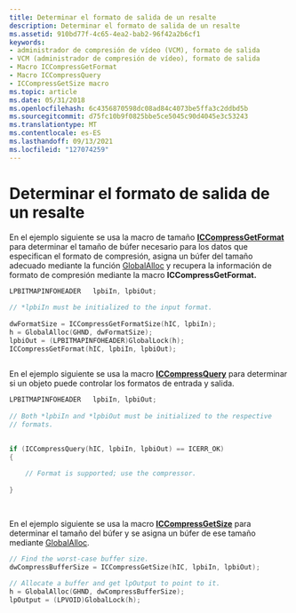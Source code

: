 ```yaml
---
title: Determinar el formato de salida de un resalte
description: Determinar el formato de salida de un resalte
ms.assetid: 910bd77f-4c65-4ea2-bab2-96f42a2b6cf1
keywords:
- administrador de compresión de vídeo (VCM), formato de salida
- VCM (administrador de compresión de vídeo), formato de salida
- Macro ICCompressGetFormat
- Macro ICCompressQuery
- ICCompressGetSize macro
ms.topic: article
ms.date: 05/31/2018
ms.openlocfilehash: 6c4356870598dc08ad84c4073be5ffa3c2ddbd5b
ms.sourcegitcommit: d75fc10b9f0825bbe5ce5045c90d4045e3c53243
ms.translationtype: MT
ms.contentlocale: es-ES
ms.lasthandoff: 09/13/2021
ms.locfileid: "127074259"
---
```

# <a name="determining-a-compressors-output-format"></a>Determinar el formato de salida de un resalte

En el ejemplo siguiente se usa la macro de tamaño [**ICCompressGetFormat**](/windows/desktop/api/Vfw/nf-vfw-iccompressgetformat) para determinar el tamaño de búfer necesario para los datos que especifican el formato de compresión, asigna un búfer del tamaño adecuado mediante la función [GlobalAlloc](/windows/win32/api/winbase/nf-winbase-globalalloc) y recupera la información de formato de compresión mediante la macro **ICCompressGetFormat.**


```C++
LPBITMAPINFOHEADER   lpbiIn, lpbiOut; 
 
// *lpbiIn must be initialized to the input format. 
 
dwFormatSize = ICCompressGetFormatSize(hIC, lpbiIn); 
h = GlobalAlloc(GHND, dwFormatSize); 
lpbiOut = (LPBITMAPINFOHEADER)GlobalLock(h); 
ICCompressGetFormat(hIC, lpbiIn, lpbiOut); 
 
```



En el ejemplo siguiente se usa la macro [**ICCompressQuery**](/windows/desktop/api/Vfw/nf-vfw-iccompressquery) para determinar si un objeto puede controlar los formatos de entrada y salida.


```C++
LPBITMAPINFOHEADER   lpbiIn, lpbiOut; 
 
// Both *lpbiIn and *lpbiOut must be initialized to the respective
// formats.
 

if (ICCompressQuery(hIC, lpbiIn, lpbiOut) == ICERR_OK)
{ 
 
    // Format is supported; use the compressor. 
 
}
 
 
```



En el ejemplo siguiente se usa la macro [**ICCompressGetSize**](/windows/desktop/api/Vfw/nf-vfw-iccompressgetsize) para determinar el tamaño del búfer y se asigna un búfer de ese tamaño mediante [GlobalAlloc](/windows/win32/api/winbase/nf-winbase-globalalloc).


```C++
// Find the worst-case buffer size. 
dwCompressBufferSize = ICCompressGetSize(hIC, lpbiIn, lpbiOut); 
 
// Allocate a buffer and get lpOutput to point to it. 
h = GlobalAlloc(GHND, dwCompressBufferSize); 
lpOutput = (LPVOID)GlobalLock(h);
 
 
```



 

 